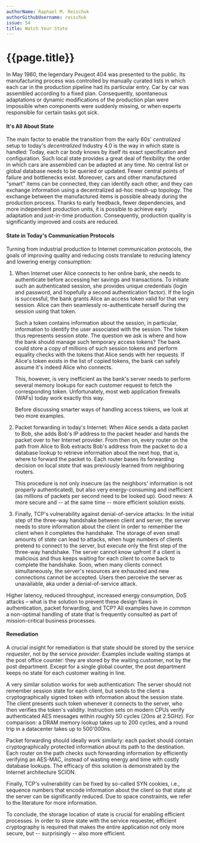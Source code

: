 ```yaml
---
authorName: Raphael M. Reischuk
authorGithubUsername: reischuk
issue: 54
title: Watch Your State
---
```

# {{page.title}}


In May 1960, the legendary Peugeot 404 was presented to the public. Its manufacturing process was controlled by manually curated lists in which each car in the production pipeline had its particular entry. Car by car was assembled according to a fixed plan. Consequently, spontaneous adaptations or dynamic modifications of the production plan were impossible when components were suddenly missing, or when experts responsible for certain tasks got sick.

[](./watch-your-state/photo-1488724034958-0faad88cf69f.jpg)


#### It's All About State

The main factor to enable the transition from the early 60s' *centralized* setup to today's *decentralized* Industry 4.0 is the way in which state is handled: Today, each car body knows by itself its exact specification and configuration. Such local state provides a great deal of flexibility: the order in which cars are assembled can be adapted at any time. No central list or global database needs to be queried or updated. Fewer central points of failure and bottlenecks exist. Moreover, cars and other manufactured "smart" items can be connected, they can identify each other, and they can exchange information using a decentralized ad-hoc mesh-up topology. The exchange between the manufactured items is possible already during the production process. Thanks to early feedback, fewer dependencies, and more independent production units, it is possible to achieve early adaptation and just-in-time production. Consequently, production quality is significantly improved and costs are reduced.

#### State in Today's Communication Protocols

Turning from industrial production to Internet communication protocols, the goals of improving quality and reducing costs translate to reducing latency and lowering energy consumption:

1. When Internet user Alice connects to her online bank, she needs to authenticate before accessing her savings and transactions. To initiate such an authenticated session, she provides unique credentials (login and password, and hopefully a second authentication factor). If the login is successful, the bank grants Alice an access token valid for that very session. Alice can then seamlessly re-authenticate herself during the session using that token.

    Such a token contains information about the session, in particular, information to identify the user associated with the session. The token thus represents session *state*. The question we ask is where and how the bank should manage such temporary access tokens? The bank could store a copy of millions of such session tokens and perform equality checks with the tokens that Alice sends with her requests. If Alice's token exists in the list of copied tokens, the bank can safely assume it's indeed Alice who connects.

    This, however, is very inefficient as the bank's server needs to perform several memory lookups for each customer request to fetch the corresponding token. Unfortunately, most web application firewalls (WAFs) today work exactly this way.

    Before discussing smarter ways of handling access tokens, we look at two more examples.


2. Packet forwarding in today's Internet: When Alice sends a data packet to Bob, she adds Bob's IP address to the packet header and hands the packet over to her Internet provider. From then on, every router on the path from Alice to Bob extracts Bob's address from the packet to do a database lookup to retrieve information about the next hop, that is, where to forward the packet to. Each router bases its forwarding decision on local *state* that was previously learned from neighboring routers.

    This procedure is not only insecure (as the neighbors' information is not properly authenticated), but also very energy-consuming and inefficient (as millions of packets per second need to be looked up). Good news: A more secure and -- at the same time -- more efficient solution exists.


3. Finally, TCP's vulnerability against denial-of-service attacks: In the initial step of the three-way handshake between client and server, the server needs to store information about the client in order to remember the client when it completes the handshake. The storage of even small amounts of *state* can lead to attacks, when huge numbers of clients pretend to connect to the server, but execute only the first step of the three-way handshake. The server cannot know upfront if a client is malicious and thus keeps waiting for each client to come back to complete the handshake. Soon, when many clients connect simultaneously, the server's resources are exhausted and new connections cannot be accepted. Users then perceive the server as unavailable, aka under a denial-of-service attack.

Higher latency, reduced throughput, increased energy consumption, DoS attacks – what is the solution to prevent these design flaws in authentication, packet forwarding, and TCP? All examples have in common a non-optimal handling of state that is frequently consulted as part of mission-critical business processes.

#### Remediation

A crucial insight for remediation is that state should be stored by the service *requester*, not by the service *provider*. Examples include waiting stamps at the post office counter: they are stored by the waiting customer, not by the post department. Except for a single global counter, the post department keeps no state for each customer waiting in line.

A very similar solution works for web authentication: The server should not remember session state for each client, but sends to the client a cryptographically signed token with information about the session state. The client presents such token whenever it connects to the server, who then verifies the token's validity. Instruction sets on modern CPUs verify authenticated AES messages within roughly 50 cycles (20ns at 2.5GHz). For comparison: a DRAM memory lookup takes up to 200 cycles, and a round trip in a datacenter takes up to 500'000ns.

Packet forwarding should ideally work similarly: each packet should contain cryptographically protected information about its path to the destination. Each router on the path checks such forwarding information by efficiently verifying an AES-MAC, instead of wasting energy and time with costly database lookups. The efficacy of this solution is demonstrated by the Internet architecture SCION.

Finally, TCP's vulnerability can be fixed by so-called SYN cookies, i.e., sequence numbers that encode information about the client so that state at the server can be significantly reduced. Due to space constraints, we refer to the literature for more information.

To conclude, the storage location of state is crucial for enabling efficient processes. In order to store state with the service requester, efficient cryptography is required that makes the entire application not only more secure, but -- surprisingly -- also more efficient.

